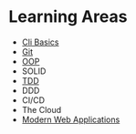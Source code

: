# Learning Areas

- [Cli Basics](cli-basics.md)
- [Git](git.md)
- [OOP](oop.md)
- SOLID
- [TDD](tdd.md)
- DDD
- CI/CD
- The Cloud
- [Modern Web Applications](modern-web-applications.md)
